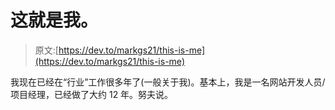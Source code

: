 # 这就是我。

> 原文:[https://dev.to/markgs21/this-is-me](https://dev.to/markgs21/this-is-me)

我现在已经在“行业”工作很多年了(一般关于我)。基本上，我是一名网站开发人员/项目经理，已经做了大约 12 年。努夫说。